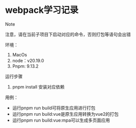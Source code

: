 # webpack学习记录

> [!NOTE]
>
> 注意，请在当前子项目下启动对应的命令，否则打包等语句会出错
>
>
> 
>
> 环境：
>
> 1. MacOs
> 2. node：v20.19.0
> 3. Pnpm: 9.13.2



运行步骤

1. pnpm install 安装对应依赖



用例：

- 运行pnpm run build可将原生应用进行打包
- 运行pnpm run build:vue是原生应用转换为vue2的打包
- 运行pnpm run build:vue:mpa可以生成多页面应用
